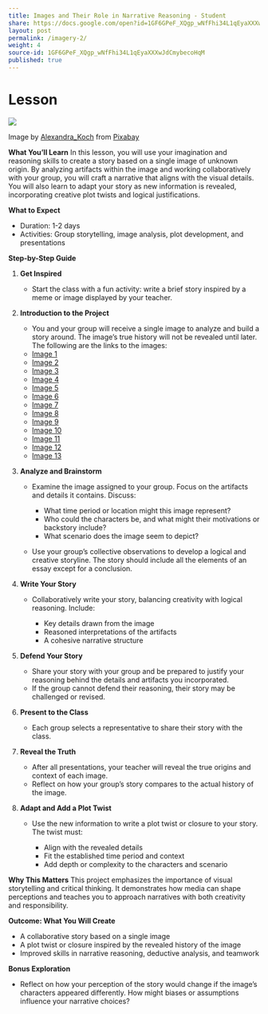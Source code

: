 ```yaml
---
title: Images and Their Role in Narrative Reasoning - Student
share: https://docs.google.com/open?id=1GF6GPeF_XQgp_wNfFhi34L1qEyaXXXwJdCmybecoHqM
layout: post
permalink: /imagery-2/
weight: 4
source-id: 1GF6GPeF_XQgp_wNfFhi34L1qEyaXXXwJdCmybecoHqM
published: true
---
```

# Lesson

<!--StartFragment-->

![](/images/uploads/polaroid-1969903_640.png)

Image by <a href="https://pixabay.com/users/alexandra_koch-621802/?utm_source=link-attribution&utm_medium=referral&utm_campaign=image&utm_content=1969903">Alexandra_Koch</a> from <a href="https://pixabay.com//?utm_source=link-attribution&utm_medium=referral&utm_campaign=image&utm_content=1969903">Pixabay</a>

**What You’ll Learn** In this lesson, you will use your imagination and reasoning skills to create a story based on a single image of unknown origin. By analyzing artifacts within the image and working collaboratively with your group, you will craft a narrative that aligns with the visual details. You will also learn to adapt your story as new information is revealed, incorporating creative plot twists and logical justifications.

**What to Expect**

* Duration: 1-2 days
* Activities: Group storytelling, image analysis, plot development, and presentations

**Step-by-Step Guide**

1. **Get Inspired**

   * Start the class with a fun activity: write a brief story inspired by a meme or image displayed by your teacher.
2. **Introduction to the Project**

   * You and your group will receive a single image to analyze and build a story around. The image’s true history will not be revealed until later. The following are the links to the images:
   * [I﻿mage 1](https://app.milanote.com/media/p/images/1Q9P751k3n8s80/uUS/1.jpeg?v=2&elementId=1RF2Ze1lN1GbDE)
   * [I﻿mage 2](https://app.milanote.com/media/p/images/1Q9P751k3n8s81/gGf/2.jpeg?v=2&elementId=1RF2Ze1lN1GbCG)
   * [I﻿mage 3](https://app.milanote.com/media/p/images/1Q9P751k3n8s82/pN8/3.jpeg?v=2&elementId=1RF2Ze1lN19eKw)
   * [I﻿mage 4](https://app.milanote.com/media/p/images/1Q9P751k3n8s83/NRV/4.jpeg?v=2&elementId=1RF2Ze1lN1Gbpn)
   * [I﻿mage 5](https://app.milanote.com/media/p/images/1Q9P751k3n8s87/M11/8.jpeg?v=2&elementId=1RF2Ze1lN1Gbso)
   * [I﻿mage 6](https://app.milanote.com/media/p/images/1Q9P751k3n8s86/4SU/7.jpeg?v=2&elementId=1RF2Ze1lN1GbFR)
   * [I﻿mage 7](https://app.milanote.com/media/p/images/1Q9P751k3n8s84/we7/5.jpeg?v=2&elementId=1RF2Ze1lN19eUE)
   * [I﻿mage 8](https://app.milanote.com/media/p/images/1Q9P751k3n8s85/U6g/6.jpeg?v=2&elementId=1RF2Ze1lN1Gbsc)
   * [I﻿mage 9](https://app.milanote.com/media/p/images/1Q9P751k3n8s88/jKV/9.jpeg?v=2&elementId=1RF2Ze1lN19eOG)
   * [I﻿mage 10](https://app.milanote.com/media/p/images/1Q9P751k3n8s89/t5T/10.jpeg?v=2&elementId=1RF2Ze1lN1Gbz6)
   * [I﻿mage 11](https://app.milanote.com/media/p/images/1Q9P751k3n8s8a/6hP/11.jpeg?v=2&elementId=1RF2Ze1lN19eSI)
   * [I﻿mage 12](https://app.milanote.com/media/p/images/1Q9P751k3n8s8b/0eM/12.jpeg?v=2&elementId=1RF2Ze1lN1GbCm)
   * [I﻿mage 13](https://app.milanote.com/media/p/images/1Q9P761k3n8s8c/Ufn/13.jpeg?v=2&elementId=1RF2Ze1lN19eLx)
3. **Analyze and Brainstorm**

   * Examine the image assigned to your group. Focus on the artifacts and details it contains. Discuss:

     * What time period or location might this image represent?
     * Who could the characters be, and what might their motivations or backstory include?
     * What scenario does the image seem to depict?
   * Use your group’s collective observations to develop a logical and creative storyline. The story should include all the elements of an essay except for a conclusion.
4. **Write Your Story**

   * Collaboratively write your story, balancing creativity with logical reasoning. Include:

     * Key details drawn from the image
     * Reasoned interpretations of the artifacts
     * A cohesive narrative structure
5. **Defend Your Story**

   * Share your story with your group and be prepared to justify your reasoning behind the details and artifacts you incorporated.
   * If the group cannot defend their reasoning, their story may be challenged or revised.
6. **Present to the Class**

   * Each group selects a representative to share their story with the class.
7. **Reveal the Truth**

   * After all presentations, your teacher will reveal the true origins and context of each image.
   * Reflect on how your group’s story compares to the actual history of the image.
8. **Adapt and Add a Plot Twist**

   * Use the new information to write a plot twist or closure to your story. The twist must:

     * Align with the revealed details
     * Fit the established time period and context
     * Add depth or complexity to the characters and scenario

**Why This Matters** This project emphasizes the importance of visual storytelling and critical thinking. It demonstrates how media can shape perceptions and teaches you to approach narratives with both creativity and responsibility.

**Outcome: What You Will Create**

* A collaborative story based on a single image
* A plot twist or closure inspired by the revealed history of the image
* Improved skills in narrative reasoning, deductive analysis, and teamwork

**Bonus Exploration**

* Reflect on how your perception of the story would change if the image’s characters appeared differently. How might biases or assumptions influence your narrative choices?

<!--EndFragment-->